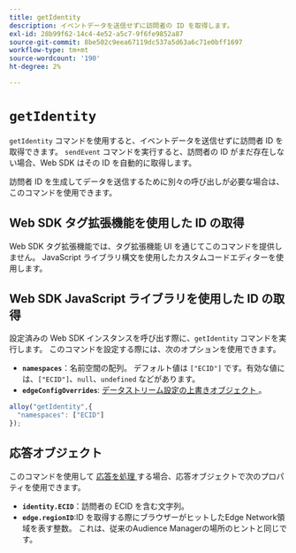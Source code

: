 ```yaml
---
title: getIdentity
description: イベントデータを送信せずに訪問者の ID を取得します。
exl-id: 28b99f62-14c4-4e52-a5c7-9f6fe9852a87
source-git-commit: 8be502c9eea67119dc537a5d63a6c71e0bff1697
workflow-type: tm+mt
source-wordcount: '190'
ht-degree: 2%

---
```


# `getIdentity`

`getIdentity` コマンドを使用すると、イベントデータを送信せずに訪問者 ID を取得できます。 `sendEvent` コマンドを実行すると、訪問者の ID がまだ存在しない場合、Web SDK はその ID を自動的に取得します。

訪問者 ID を生成してデータを送信するために別々の呼び出しが必要な場合は、このコマンドを使用できます。

## Web SDK タグ拡張機能を使用した ID の取得

Web SDK タグ拡張機能では、タグ拡張機能 UI を通じてこのコマンドを提供しません。 JavaScript ライブラリ構文を使用したカスタムコードエディターを使用します。

## Web SDK JavaScript ライブラリを使用した ID の取得

設定済みの Web SDK インスタンスを呼び出す際に、`getIdentity` コマンドを実行します。 このコマンドを設定する際には、次のオプションを使用できます。

* **`namespaces`**：名前空間の配列。 デフォルト値は `["ECID"]` です。有効な値には、`["ECID"]`、`null`、`undefined` などがあります。
* **`edgeConfigOverrides`**: [ データストリーム設定の上書きオブジェクト ](datastream-overrides.md)。

```js
alloy("getIdentity",{
  "namespaces": ["ECID"]
});
```

## 応答オブジェクト

このコマンドを使用して [ 応答を処理 ](command-responses.md) する場合、応答オブジェクトで次のプロパティを使用できます。

* **`identity.ECID`**：訪問者の ECID を含む文字列。
* **`edge.regionID`**:ID を取得する際にブラウザーがヒットしたEdge Network領域を表す整数。 これは、従来のAudience Managerの場所のヒントと同じです。
